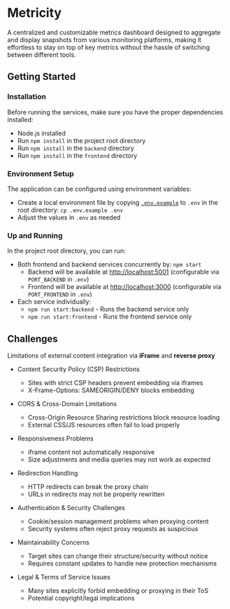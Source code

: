 # Metricity

A centralized and customizable metrics dashboard designed to aggregate and display snapshots from various monitoring platforms, making it effortless to stay on top of key metrics without the hassle of switching between different tools.

## Getting Started

### Installation

Before running the services, make sure you have the proper dependencies installed:

* Node.js installed
* Run `npm install` in the project root directory
* Run `npm install` in the `backend` directory
* Run `npm install` in the `frontend` directory

### Environment Setup

The application can be configured using environment variables:

* Create a local environment file by copying [`.env.example`](https://github.com/thyrlian/Metricity/blob/main/.env.example) to `.env` in the root directory: `cp .env.example .env`
* Adjust the values in `.env` as needed

### Up and Running

In the project root directory, you can run:

* Both frontend and backend services concurrently by: `npm start`
  * Backend will be available at [http://localhost:5001](http://localhost:5001) (configurable via `PORT_BACKEND` in `.env`)
  * Frontend will be available at [http://localhost:3000](http://localhost:3000) (configurable via `PORT_FRONTEND` in `.env`)
* Each service individually:
  * `npm run start:backend` - Runs the backend service only
  * `npm run start:frontend` - Runs the frontend service only

## Challenges

Limitations of external content integration via **iFrame** and **reverse proxy**

* Content Security Policy (CSP) Restrictions
  * Sites with strict CSP headers prevent embedding via iframes
  * X-Frame-Options: SAMEORIGIN/DENY blocks embedding

* CORS & Cross-Domain Limitations
  * Cross-Origin Resource Sharing restrictions block resource loading
  * External CSS/JS resources often fail to load properly

* Responsiveness Problems
  * iframe content not automatically responsive
  * Size adjustments and media queries may not work as expected

* Redirection Handling
  * HTTP redirects can break the proxy chain
  * URLs in redirects may not be properly rewritten

* Authentication & Security Challenges
  * Cookie/session management problems when proxying content
  * Security systems often reject proxy requests as suspicious

* Maintainability Concerns
  * Target sites can change their structure/security without notice
  * Requires constant updates to handle new protection mechanisms

* Legal & Terms of Service Issues
  * Many sites explicitly forbid embedding or proxying in their ToS
  * Potential copyright/legal implications
